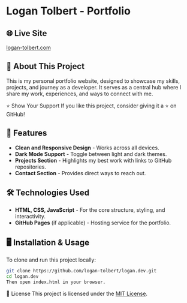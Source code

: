 # Logan Tolbert - Portfolio

<!--TODO: add screenshot ![Website Preview](https://www.logan-tolbert.com/preview-image.png)   -->

## 🌐 Live Site

[logan-tolbert.com](https://www.logan-tolbert.com/)

## 📖 About This Project

This is my personal portfolio website, designed to showcase my skills, projects, and journey as a developer. It serves as a central hub where I share my work, experiences, and ways to connect with me.

⭐ Show Your Support
If you like this project, consider giving it a ⭐ on GitHub!

## 🚀 Features

- **Clean and Responsive Design** - Works across all devices.
- **Dark Mode Support** - Toggle between light and dark themes.
- **Projects Section** - Highlights my best work with links to GitHub repositories.
- **Contact Section** - Provides direct ways to reach out.

## 🛠️ Technologies Used

- **HTML, CSS, JavaScript** - For the core structure, styling, and interactivity.
- **GitHub Pages** (if applicable) - Hosting service for the portfolio.

## 🖥️ Installation & Usage

To clone and run this project locally:

```sh
git clone https://github.com/logan-tolbert/logan.dev.git
cd logan.dev
Then open index.html in your browser.
```

📜 License
This project is licensed under the [MIT License](https://chatgpt.com/g/g-p-67bb9ee29dd48191ba9a1d05dd2717e2-development-devops-course/c/LICENSE).
